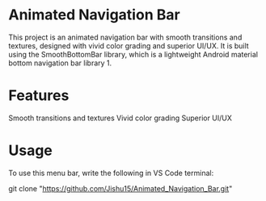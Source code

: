 # Animated Navigation Bar
This project is an animated navigation bar with smooth transitions and textures, designed with vivid color grading and superior UI/UX. It is built using the SmoothBottomBar library, which is a lightweight Android material bottom navigation bar library 1.

# Features
Smooth transitions and textures
Vivid color grading
Superior UI/UX
# Usage
To use this menu bar, write the following in VS Code terminal:

git clone "https://github.com/Jishu15/Animated_Navigation_Bar.git"
